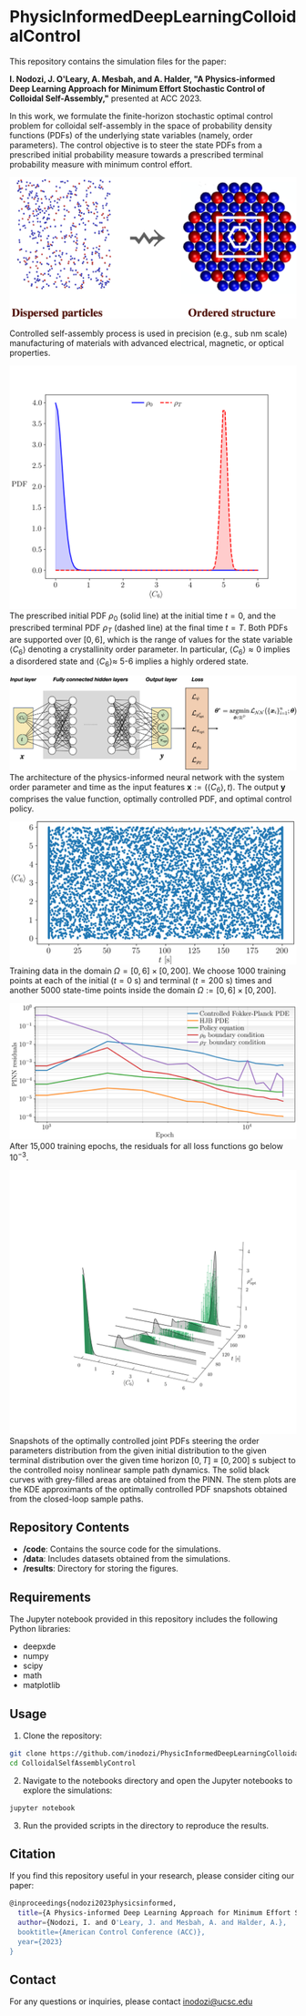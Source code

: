 # PhysicInformedDeepLearningColloidalControl

This repository contains the simulation files for the paper:

**I. Nodozi, J. O'Leary, A. Mesbah, and A. Halder, "A Physics-informed Deep Learning Approach for Minimum Effort Stochastic Control of Colloidal Self-Assembly,"**  presented at ACC 2023.

In this work, we formulate the finite-horizon stochastic optimal control problem for colloidal self-assembly in the space of probability density functions (PDFs) of the underlying state variables (namely, order parameters). The control objective is to steer the state PDFs from a prescribed initial probability measure towards a prescribed terminal probability measure with minimum control effort.

![Dispersed particles and Ordered structure](results/Disorder_orde_structure.png)

Controlled self-assembly process is used in precision (e.g., sub nm scale) manufacturing of materials with advanced electrical, magnetic, or optical properties.

![Initial and Terminal PDFs](results/InitialAndTerminalPDFs.png)
The prescribed initial PDF $\rho_0$ (solid line) at the initial time $t=0$, and the prescribed terminal PDF $\rho_{T}$ (dashed line) at the final time $t=T$. Both PDFs are supported over $[0,6]$, which is the range of values for the state variable $\langle C_6\rangle$ denoting a crystallinity order parameter. In particular, $\langle C_6\rangle \approx 0$ implies a disordered state and $\langle C_6\rangle \approx$ 5-6 implies a highly ordered state.

![PINN Architecture](results/PINNStructure.jpeg)
The architecture of the physics-informed neural network with the system order parameter and time as the input features $\mathbf{x}:=(\langle C_6\rangle, t)$. The output $\mathbf{y}$ comprises the value function, optimally controlled PDF, and optimal control policy.

![Training Data Domain](results/Points.png)
Training data in the domain $\Omega =[0,6]\times[0,200]$. We choose 1000 training points at each of the initial ($t=0$ s) and terminal ($t=200$ s) times and another 5000 state-time points inside the domain $\Omega:=[0,6]\times[0,200]$.

![Training Residuals](results/PINNresiduals.png)
After 15,000 training epochs, the residuals for all loss functions go below $10^{-3}$.

![Controlled PDFs](results/OptimallyControlledJointPDFsFromPINNwithKDEstemFromClosedLoppEM.png)
Snapshots of the optimally controlled joint PDFs steering the order parameters distribution from the given initial distribution to the given terminal distribution over the given time horizon $[0,T]\equiv [0,200]$ s subject to the controlled noisy nonlinear sample path dynamics. The solid black curves with grey-filled areas are obtained from the PINN. The stem plots are the KDE approximants of the optimally controlled PDF snapshots obtained from the closed-loop sample paths.


## Repository Contents

- **/code**: Contains the source code for the simulations.
- **/data**: Includes datasets obtained from the simulations.
- **/results**: Directory for storing the figures.

## Requirements

The Jupyter notebook provided in this repository includes the following Python libraries:
- deepxde
- numpy
- scipy
- math
- matplotlib


## Usage

1. Clone the repository:

```bash
git clone https://github.com/inodozi/PhysicInformedDeepLearningColloidalControl.git
cd ColloidalSelfAssemblyControl
```
2. Navigate to the notebooks directory and open the Jupyter notebooks to explore the simulations:


```bash
jupyter notebook
```

3. Run the provided scripts in the directory to reproduce the results.

## Citation

If you find this repository useful in your research, please consider citing our paper:
```bash
@inproceedings{nodozi2023physicsinformed,
  title={A Physics-informed Deep Learning Approach for Minimum Effort Stochastic Control of Colloidal Self-Assembly},
  author={Nodozi, I. and O'Leary, J. and Mesbah, A. and Halder, A.},
  booktitle={American Control Conference (ACC)},
  year={2023}
}
```
## Contact

For any questions or inquiries, please contact inodozi@ucsc.edu


